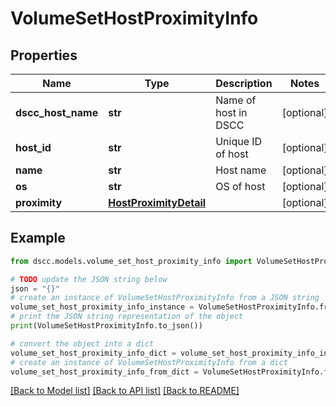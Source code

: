 # VolumeSetHostProximityInfo


## Properties

Name | Type | Description | Notes
------------ | ------------- | ------------- | -------------
**dscc_host_name** | **str** | Name of host in DSCC | [optional] 
**host_id** | **str** | Unique ID of host | [optional] 
**name** | **str** | Host name | [optional] 
**os** | **str** | OS of host | [optional] 
**proximity** | [**HostProximityDetail**](HostProximityDetail.md) |  | [optional] 

## Example

```python
from dscc.models.volume_set_host_proximity_info import VolumeSetHostProximityInfo

# TODO update the JSON string below
json = "{}"
# create an instance of VolumeSetHostProximityInfo from a JSON string
volume_set_host_proximity_info_instance = VolumeSetHostProximityInfo.from_json(json)
# print the JSON string representation of the object
print(VolumeSetHostProximityInfo.to_json())

# convert the object into a dict
volume_set_host_proximity_info_dict = volume_set_host_proximity_info_instance.to_dict()
# create an instance of VolumeSetHostProximityInfo from a dict
volume_set_host_proximity_info_from_dict = VolumeSetHostProximityInfo.from_dict(volume_set_host_proximity_info_dict)
```
[[Back to Model list]](../README.md#documentation-for-models) [[Back to API list]](../README.md#documentation-for-api-endpoints) [[Back to README]](../README.md)


